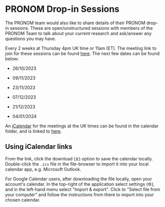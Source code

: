 # PRONOM Drop-in Sessions 

The PRONOM team would also like to share details of their PRONOM drop-in sessions. These are open/unstructured sessions with members of the PRONOM Team to talk about your current research and ask/answer any questions you may have.

Every 2 weeks at Thursday 4pm UK time or 11am (ET). The meeting link to join for these sessions can be found [here](https://teams.microsoft.com/l/meetup-join/19%3ameeting_OThkMzIwMWItYTUzYS00NDIxLTgzNTEtMzAwMGQzYWZhNmJi%40thread.v2/0?context=%7b%22Tid%22%3a%22f99512c1-fd9f-4475-9896-9a0b3cdc50ec%22%2c%22Oid%22%3a%22e02319b9-2b3a-4408-86ee-7cd0ba62ed9f%22%7d). The next few dates can be found below:

* 26/10/2023

* 09/11/2023

* 23/11/2023

* 07/12/2023

* 21/12/2023

* 04/01/2024

An [iCalendar](https://en.wikipedia.org/wiki/ICalendar) for the meetings at the UK times can be found in the calendar folder, and is linked to [here](calendar/pronom-drop-in-gmt.ics).

## Using iCalendar links

From the link, click the download (⤓) option to save the calendar locally. Double-click the `.ics` file in the file-browser to import it into your local calendar app, e.g. Microsoft Outlook.

For Google Calendar users, after downloading the file locally, open your account's calendar. In the top-right of the application select settings (⚙), and in the left-hand menu select "Import & export". Click to "Select file from your computer" and follow the instructions from there to import into your chosen calendar.
